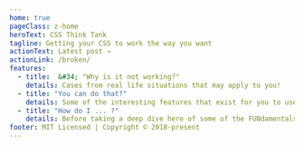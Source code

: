 ```yaml
---
home: true
pageClass: z-home
heroText: CSS Think Tank
tagline: Getting your CSS to work the way you want
actionText: Latest post →
actionLink: /broken/
features:
  - title:  &#34; "Why is it not working?"
    details: Cases from real life situations that may apply to you!
  - title: "You can do that?"
    details: Some of the interesting features that exist for you to use
  - title: "How do I ... ?"
    details: Before taking a deep dive here of some of the FUNdamentals to help you along the way
footer: MIT Licensed | Copyright © 2018-present
---
```


<!--<Memes />-->
<CssSnips />